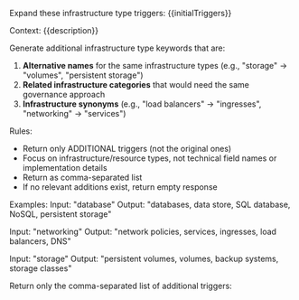Expand these infrastructure type triggers: {{initialTriggers}}

Context: {{description}}

Generate additional infrastructure type keywords that are:
1. **Alternative names** for the same infrastructure types (e.g., "storage" → "volumes", "persistent storage")
2. **Related infrastructure categories** that would need the same governance approach  
3. **Infrastructure synonyms** (e.g., "load balancers" → "ingresses", "networking" → "services")

Rules:
- Return only ADDITIONAL triggers (not the original ones)
- Focus on infrastructure/resource types, not technical field names or implementation details
- Return as comma-separated list
- If no relevant additions exist, return empty response

Examples:
Input: "database"
Output: "databases, data store, SQL database, NoSQL, persistent storage"

Input: "networking" 
Output: "network policies, services, ingresses, load balancers, DNS"

Input: "storage"
Output: "persistent volumes, volumes, backup systems, storage classes"

Return only the comma-separated list of additional triggers: